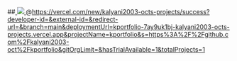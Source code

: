 ##<a href="https://lh3.googleusercontent.com/pw/AP1GczNFq9iwsAJMLH_KHwDXIAnjISUr0GgUP80T7SbUtHks1yPyEsxDBvVWoUKudopGgpivBniD9SO0lTkGq9zY_Ir1gzKVUzDr3muxQvuWCB1qfrMOLTw=w2400?source=screenshot.guru"> <img src="https://lh3.googleusercontent.com/pw/AP1GczNFq9iwsAJMLH_KHwDXIAnjISUr0GgUP80T7SbUtHks1yPyEsxDBvVWoUKudopGgpivBniD9SO0lTkGq9zY_Ir1gzKVUzDr3muxQvuWCB1qfrMOLTw=w600-h315-p-k" /> </a>
@https://vercel.com/new/kalyani2003-octs-projects/success?developer-id=&external-id=&redirect-url=&branch=main&deploymentUrl=kportfolio-7ay9uk1bj-kalyani2003-octs-projects.vercel.app&projectName=kportfolio&s=https%3A%2F%2Fgithub.com%2Fkalyani2003-oct%2Fkportfolio&gitOrgLimit=&hasTrialAvailable=1&totalProjects=1
